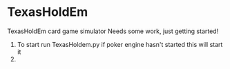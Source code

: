 # TexasHoldEm
TexasHoldEm card game simulator
Needs some work, just getting started!

1) To start run TexasHoldem.py if poker engine hasn't started this will start it
2)   

